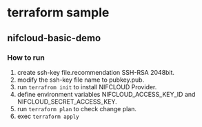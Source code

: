 # terraform sample

## nifcloud-basic-demo
### How to run
1. create ssh-key file.recommendation SSH-RSA 2048bit.
2. modify the ssh-key file name to pubkey.pub.
3. run `terrafrom init` to install NIFCLOUD Provider.
4. define environment variables NIFCLOUD_ACCESS_KEY_ID and NIFCLOUD_SECRET_ACCESS_KEY. 
5. run `terraform plan` to check change plan.
6. exec `terraform apply`
